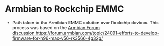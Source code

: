 # Armbian to Rockchip EMMC
- Path taken to the Armibian EMMC solution over Rockchip devices.
This process was based on the [Armbian Forum discussion.](https://forum.armbian.com/topic/24091-efforts-to-develop-firmware-for-h96-max-v56-rk3566-4g32g/)https://forum.armbian.com/topic/24091-efforts-to-develop-firmware-for-h96-max-v56-rk3566-4g32g/
